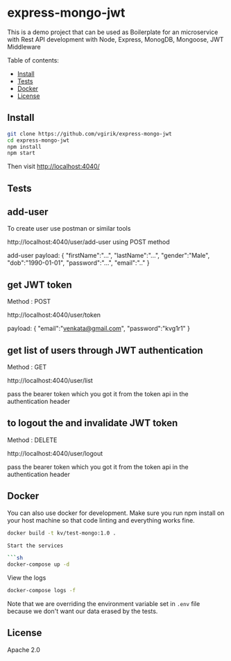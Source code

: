 # express-mongo-jwt
This is a demo project that can be used as Boilerplate for an microservice with Rest API development with Node, Express, MonogDB, Mongoose, JWT Middleware

Table of contents:

<!-- TOC depthFrom:2 depthTo:6 withLinks:1 updateOnSave:1 orderedList:0 -->

- [Install](#install)
- [Tests](#tests)
- [Docker](#docker)
- [License](#license)

<!-- /TOC -->


## Install

```sh
git clone https://github.com/vgirik/express-mongo-jwt
cd express-mongo-jwt
npm install
npm start
```

Then visit [http://localhost:4040/](http://localhost:4040/)
## Tests
## add-user

To create user use postman or similar tools

http://localhost:4040/user/add-user using POST method

add-user payload:
   {
       "firstName":"...",
       "lastName":"...",
       "gender":"Male",
       "dob":"1990-01-01",
       "password":"...",
       "email":".."
    }

## get JWT token

Method : POST

http://localhost:4040/user/token

payload:
   {
       "email":"venkata@gmail.com",
       "password":"kvg1r1"
   }

## get list of users through JWT authentication 

Method : GET

http://localhost:4040/user/list 

pass the bearer token which you got it from the token api in the authentication header

## to logout the and invalidate JWT token

Method : DELETE

http://localhost:4040/user/logout

pass the bearer token which you got it from the token api in the authentication header
 

## Docker

You can also use docker for development. Make sure you run npm install on your host machine so that code linting and everything works fine.

```sh
docker build -t kv/test-mongo:1.0 .

Start the services

```sh
docker-compose up -d
```

View the logs

```sh
docker-compose logs -f
```


Note that we are overriding the environment variable set in `.env` file because we don't want our data erased by the tests.


## License

Apache 2.0
